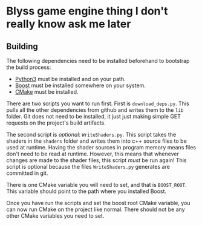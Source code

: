 # Blyss game engine thing I don't really know ask me later

## Building

The following dependencies need to be installed beforehand to bootstrap
the build process:

* [Python3](https://www.python.org/) must be installed and on your path.
* [Boost](https://www.boost.org/) must be installed somewhere on your system.
* [CMake](https://cmake.org/) must be installed.

There are two scripts you want to run first. First is `download_deps.py`.
This pulls all the other dependencies from github and writes them to the
`lib` folder. Git does not need to be installed, it just just making simple
GET requests on the project's build artifacts.

The second script is _optional_: `WriteShaders.py`. This script takes the
shaders in the `shaders` folder and writes them into c++ source files to
be used at runtime. Having the shader sources in program memory means
files don't need to be read at runtime. However, this means that whenever
changes are made to the shader files, this script _must_ be run again!
This script is optional because the files `WriteShaders.py` generates are
committed in git.

There is one CMake variable you will need to set, and that is `BOOST_ROOT`.
This variable should point to the path where you installed Boost.

Once you have run the scripts and set the boost root CMake variable,
you can now run CMake on the project like normal. There should not be any
other CMake variables you need to set.
